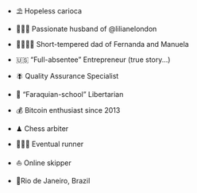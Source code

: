 - ⛱ Hopeless carioca
- 🧑🏻‍🦰 Passionate husband of @lilianelondon
- 👨‍👩‍👧‍👧 Short-tempered dad of Fernanda and Manuela
- 🇺🇸 “Full-absentee” Entrepreneur (true story...)
- 🪰 Quality Assurance Specialist
- 🗽 “Faraquian-school” Libertarian
- 💰 Bitcoin enthusiast since 2013
- ♟ Chess arbiter
- 🏃🏻‍♂️ Eventual runner
- ⛵️ Online skipper

- 📍Rio de Janeiro, Brazil

<!---
pedrofaraco/pedrofaraco is a ✨ special ✨ repository because its `README.md` (this file) appears on your GitHub profile.
You can click the Preview link to take a look at your changes.
--->
